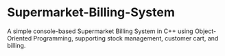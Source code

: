 # Supermarket-Billing-System
A simple console-based Supermarket Billing System in C++ using Object-Oriented Programming, supporting stock management, customer cart, and billing.
